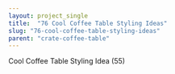 ```yaml
---
layout: project_single
title:  "76 Cool Coffee Table Styling Ideas"
slug: "76-cool-coffee-table-styling-ideas"
parent: "crate-coffee-table"
---
```

Cool Coffee Table Styling Idea (55)